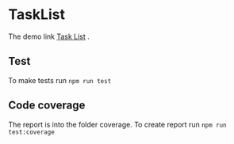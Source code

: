 # TaskList

The demo link [Task List](https://task-list-x12z.vercel.app/) .

## Test
To make tests run `npm run test`

## Code coverage
The report is into the folder coverage. To create report run `npm run test:coverage`
